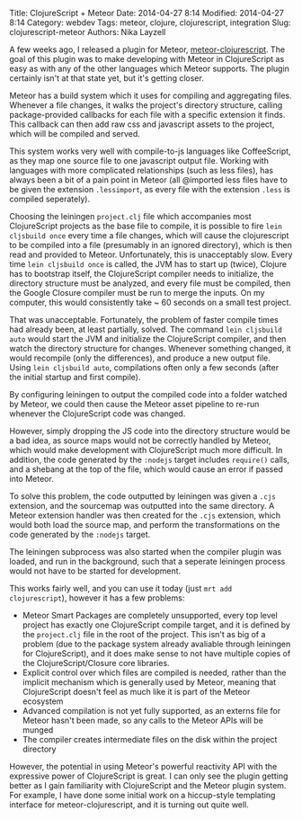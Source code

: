 Title: ClojureScript + Meteor
Date: 2014-04-27 8:14
Modified: 2014-04-27 8:14
Category: webdev
Tags: meteor, clojure, clojurescript, integration
Slug: clojurescript-meteor
Authors: Nika Layzell

A few weeks ago, I released a plugin for Meteor, [meteor-clojurescript](https://github.com/mystor/meteor-clojurescript). The goal of this plugin was to make developing with Meteor in ClojureScript as easy as with any of the other languages which Meteor supports. The plugin certainly isn't at that state yet, but it's getting closer.

Meteor has a build system which it uses for compiling and aggregating files.  Whenever a file changes, it walks the project's directory structure, calling package-provided callbacks for each file with a specific extension it finds.  This callback can then add raw css and javascript assets to the project, which will be compiled and served.

This system works very well with compile-to-js languages like CoffeeScript, as they map one source file to one javascript output file. Working with languages with more complicated relationships (such as less files), has always been a bit of a pain point in Meteor (all @imported less files have to be given the extension `.lessimport`, as every file with the extension `.less` is compiled seperately).  

Choosing the leiningen `project.clj` file which accompanies most ClojureScript projects as the base file to compile, it is possible to fire `lein cljsbuild once` every time a file changes, which will cause the clojurescript to be compiled into a file (presumably in an ignored directory), which is then read and provided to Meteor. Unfortunately, this is unacceptably slow. Every time `lein cljsbuild once` is called, the JVM has to start up (twice), Clojure has to bootstrap itself, the ClojureScript compiler needs to initialize, the directory structure must be analyzed, and every file must be compiled, then the Google Closure compiler must be run to merge the inputs. On my computer, this would consistently take ~ 60 seconds on a small test project.

That was unacceptable. Fortunately, the problem of faster compile times had already been, at least partially, solved. The command `lein cljsbuild auto` would start the JVM and initialize the ClojureScript compiler, and then watch the directory structure for changes.  Whenever something changed, it would recompile (only the differences), and produce a new output file. Using `lein cljsbuild auto`, compilations often only a few seconds (after the initial startup and first compile).

By configuring leiningen to output the compiled code into a folder watched by Meteor, we could then cause the Meteor asset pipeline to re-run whenever the ClojureScript code was changed. 

However, simply dropping the JS code into the directory structure would be a bad idea, as source maps would not be correctly handled by Meteor, which would make development with ClojureScript much more difficult. In addition, the code generated by the `:nodejs` target includes `require()` calls, and a shebang at the top of the file, which would cause an error if passed into Meteor.

To solve this problem, the code outputted by leiningen was given a `.cjs` extension, and the sourcemap was outputted into the same directory. A Meteor extension handler was then created for the `.cjs` extension, which would both load the source map, and perform the transformations on the code generated by the `:nodejs` target.

The leiningen subprocess was also started when the compiler plugin was loaded, and run in the background, such that a seperate leiningen process would not have to be started for development.

This works fairly well, and you can use it today (just `mrt add clojurescript`), however it has a few problems:
 - Meteor Smart Packages are completely unsupported, every top level project has exactly one ClojureScript compile target, and it is defined by the `project.clj` file in the root of the project. This isn't as big of a problem (due to the package system already avaliable through leiningen for ClojureScript), and it does make sense to not have multiple copies of the ClojureScript/Closure core libraries.
 - Explicit control over which files are compiled is needed, rather than the implicit mechanism which is generally used by Meteor, meaning that ClojureScript doesn't feel as much like it is part of the Meteor ecosystem
 - Advanced compilation is not yet fully supported, as an externs file for Meteor hasn't been made, so any calls to the Meteor APIs will be munged
 - The compiler creates intermediate files on the disk within the project directory

However, the potential in using Meteor's powerful reactivity API with the expressive power of ClojureScript is great. I can only see the plugin getting better as I gain familiarity with ClojureScript and the Meteor plugin system. For example, I have done some initial work on a hiccup-style templating interface for meteor-clojurescript, and it is turning out quite well.

